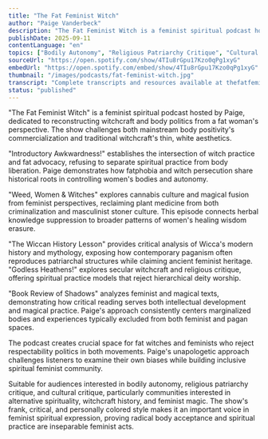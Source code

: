 ```yaml
---
title: "The Fat Feminist Witch"
author: "Paige Vanderbeck"
description: "The Fat Feminist Witch is a feminist spiritual podcast hosted by Paige Vanderbeck, centered on fat advocacy, witch practice, and cultural critique, exploring the intersection of body politics and modern witchcraft. With a humorous, frank, and critical style, the content covers witchcraft history, feminist magic, religious critique, and cannabis culture. Spotify rating of 4.9 (186 reviews), with distinctive characteristics in alternative feminism and spiritual podcast circles."
publishDate: 2025-09-11
contentLanguage: "en"
topics: ["Bodily Autonomy", "Religious Patriarchy Critique", "Cultural Critique"]
sourceUrl: "https://open.spotify.com/show/4TIu8rGpu17Kzo0qPg1xyG"
embedUrl: "https://open.spotify.com/embed/show/4TIu8rGpu17Kzo0qPg1xyG"
thumbnail: "/images/podcasts/fat-feminist-witch.jpg"
transcript: "Complete transcripts and resources available at thefatfeministwitch.wordpress.com"
status: "published"
---
```


"The Fat Feminist Witch" is a feminist spiritual podcast hosted by Paige, dedicated to reconstructing witchcraft and body politics from a fat woman's perspective. The show challenges both mainstream body positivity's commercialization and traditional witchcraft's thin, white aesthetics.

"Introductory Awkwardness!" establishes the intersection of witch practice and fat advocacy, refusing to separate spiritual practice from body liberation. Paige demonstrates how fatphobia and witch persecution share historical roots in controlling women's bodies and autonomy.

"Weed, Women & Witches" explores cannabis culture and magical fusion from feminist perspectives, reclaiming plant medicine from both criminalization and masculinist stoner culture. This episode connects herbal knowledge suppression to broader patterns of women's healing wisdom erasure.

"The Wiccan History Lesson" provides critical analysis of Wicca's modern history and mythology, exposing how contemporary paganism often reproduces patriarchal structures while claiming ancient feminist heritage. "Godless Heathens!" explores secular witchcraft and religious critique, offering spiritual practice models that reject hierarchical deity worship.

"Book Review of Shadows" analyzes feminist and magical texts, demonstrating how critical reading serves both intellectual development and magical practice. Paige's approach consistently centers marginalized bodies and experiences typically excluded from both feminist and pagan spaces.

The podcast creates crucial space for fat witches and feminists who reject respectability politics in both movements. Paige's unapologetic approach challenges listeners to examine their own biases while building inclusive spiritual feminist community.

Suitable for audiences interested in bodily autonomy, religious patriarchy critique, and cultural critique, particularly communities interested in alternative spirituality, witchcraft history, and feminist magic. The show's frank, critical, and personally colored style makes it an important voice in feminist spiritual expression, proving radical body acceptance and spiritual practice are inseparable feminist acts.